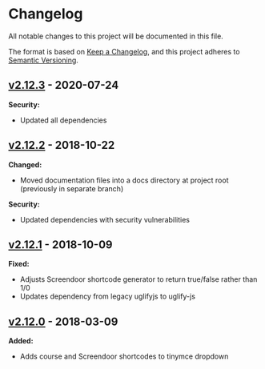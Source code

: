 # Changelog

All notable changes to this project will be documented in this file.

The format is based on [Keep a Changelog](https://keepachangelog.com/en/1.0.0/),
and this project adheres to [Semantic Versioning](https://semver.org/spec/v2.0.0.html).

## [v2.12.3](https://github.com/IIP-Design/corona-theme/tree/v2.12.3) - 2020-07-24

**Security:**

- Updated all dependencies

## [v2.12.2](https://github.com/IIP-Design/corona-theme/tree/v2.12.2) - 2018-10-22

**Changed:**

- Moved documentation files into a docs directory at project root (previously in separate branch)

**Security:**

- Updated dependencies with security vulnerabilities

## [v2.12.1](https://github.com/IIP-Design/corona-theme/tree/v2.12.1) - 2018-10-09

**Fixed:**

- Adjusts Screendoor shortcode generator to return true/false rather than 1/0
- Updates dependency from legacy uglifyjs to uglify-js

## [v2.12.0](https://github.com/IIP-Design/corona-theme/tree/v2.12.0) - 2018-03-09

**Added:**

- Adds course and Screendoor shortcodes to tinymce dropdown
